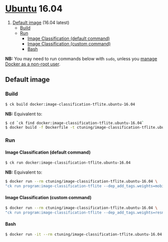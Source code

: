 # [Ubuntu](https://hub.docker.com/_/ubuntu/) 16.04

1. [Default image](#image_default) (16.04 latest)
    - [Build](#image_default_build)
    - [Run](#image_default_run)
        - [Image Classification (default command)](#image_default_run_default)
        - [Image Classification (custom command)](#image_default_run_custom)
        - [Bash](#image_default_run_bash)

**NB:** You may need to run commands below with `sudo`, unless you
[manage Docker as a non-root user](https://docs.docker.com/install/linux/linux-postinstall/#manage-docker-as-a-non-root-user).

<a name="image_default"></a>
## Default image

<a name="image_default_build"></a>
### Build
```bash
$ ck build docker:image-classification-tflite.ubuntu-16.04
```
**NB:** Equivalent to:
```bash
$ cd `ck find docker:image-classification-tflite.ubuntu-16.04`
$ docker build -f Dockerfile -t ctuning/image-classification-tflite.ubuntu-16.04 .
```

<a name="image_default_run"></a>
### Run

<a name="image_default_run_default"></a>
#### Image Classification (default command)
```bash
$ ck run docker:image-classification-tflite.ubuntu-16.04
```
**NB:** Equivalent to:
```bash
$ docker run --rm ctuning/image-classification-tflite.ubuntu-16.04 \
"ck run program:image-classification-tflite --dep_add_tags.weights=mobilenet,non-quantized --env.CK_BATCH_COUNT=2"
```

<a name="image_default_run_custom"></a>
#### Image Classification (custom command)
```bash
$ docker run --rm ctuning/image-classification-tflite.ubuntu-16.04 \
"ck run program:image-classification-tflite --dep_add_tags.weights=resnet,no-argmax --env.CK_BATCH_COUNT=10"
```

<a name="image_default_run_bash"></a>
#### Bash
```bash
$ docker run -it --rm ctuning/image-classification-tflite.ubuntu-16.04 bash
```
